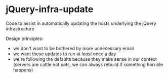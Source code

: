 # jQuery-infra-update
Code to assist in automatically updating the hosts underlying the jQuery infrastructure

Design principles:
- we don't want to be bothered by more unnecessary email
- we want these updates to run at *least* once a day
- we're following the defaults because they make sense in our context (servers are cattle not pets, we can always rebuild if something horrible happens)